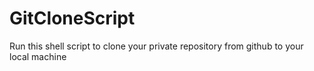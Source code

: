 # GitCloneScript
Run this shell script to clone your private repository from github to your local machine
